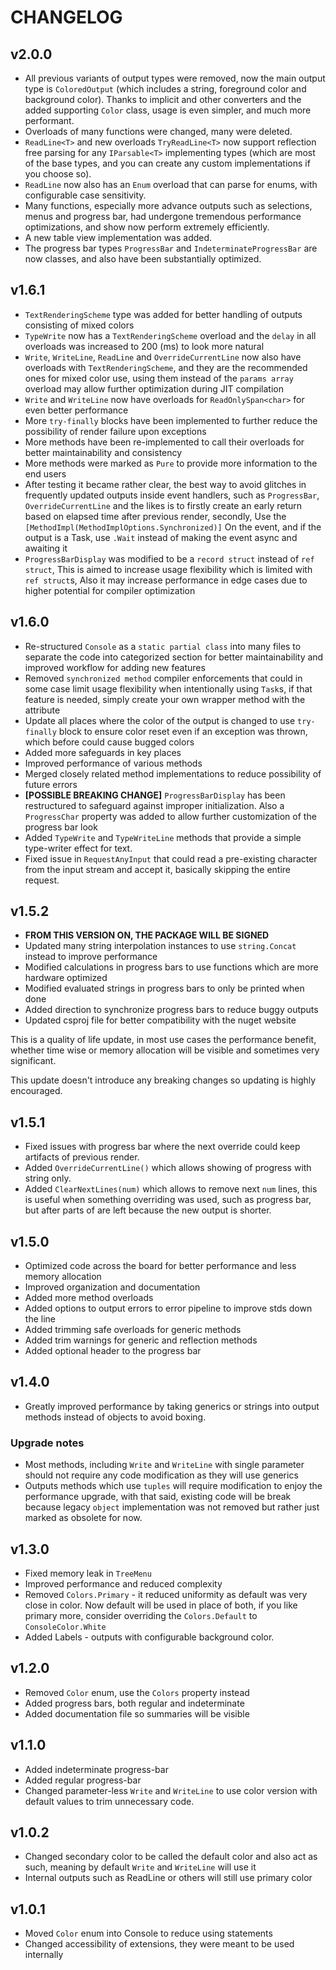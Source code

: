 # CHANGELOG

## v2.0.0

* All previous variants of output types were removed, now the main output type is `ColoredOutput` (which includes a string, foreground color and background color).
Thanks to implicit and other converters and the added supporting `Color` class,
usage is even simpler, and much more performant.
* Overloads of many functions were changed, many were deleted.
* `ReadLine<T>` and new overloads `TryReadLine<T>` now support reflection free parsing for any `IParsable<T>`
implementing types (which are most of the base types, and you can create any custom implementations if you choose so).
* `ReadLine` now also has an `Enum` overload that can parse for enums, with configurable case sensitivity.
* Many functions, especially more advance outputs such as selections, menus and progress bar, had undergone tremendous performance optimizations, and show now perform extremely efficiently.
* A new table view implementation was added.
* The progress bar types `ProgressBar` and `IndeterminateProgressBar` are now classes, and also have been substantially optimized.

## v1.6.1

* `TextRenderingScheme` type was added for better handling of outputs consisting of mixed colors
* `TypeWrite` now has a `TextRenderingScheme` overload and the `delay` in all overloads was increased to 200 (ms) to look more natural
* `Write`, `WriteLine`, `ReadLine` and `OverrideCurrentLine` now also have overloads with `TextRenderingScheme`, and they are the recommended ones for mixed color use, using them instead of the `params array` overload may allow further optimization during JIT compilation
* `Write` and `WriteLine` now have overloads for `ReadOnlySpan<char>` for even better performance
* More `try-finally` blocks have been implemented to further reduce the possibility of render failure upon exceptions
* More methods have been re-implemented to call their overloads for better maintainability and consistency
* More methods were marked as `Pure` to provide more information to the end users
* After testing it became rather clear, the best way to avoid glitches in frequently updated outputs inside event handlers, such as `ProgressBar`, `OverrideCurrentLine` and the likes is to firstly create an early return based on elapsed time after previous render, secondly, Use the `[MethodImpl(MethodImplOptions.Synchronized)]` On the event, and if the output is a Task, use `.Wait` instead of making the event async and awaiting it
* `ProgressBarDisplay` was modified to be a `record struct` instead of `ref struct`, This is aimed to increase usage flexibility which is limited with `ref struct`s, Also it may increase performance in edge cases due to higher potential for compiler optimization

## v1.6.0

* Re-structured `Console` as a `static partial class` into many files to separate the code into categorized section for better maintainability and improved workflow for adding new features
* Removed `synchronized method` compiler enforcements that could in some case limit usage flexibility when intentionally using `Task`s, if that feature is needed, simply create your own wrapper method with the attribute
* Update all places where the color of the output is changed to use `try-finally` block to ensure color reset even if an exception was thrown, which before could cause bugged colors
* Added more safeguards in key places
* Improved performance of various methods
* Merged closely related method implementations to reduce possibility of future errors
* **[POSSIBLE BREAKING CHANGE]** `ProgressBarDisplay` has been restructured to safeguard against improper initialization. Also a `ProgressChar` property was added to allow further customization of the progress bar look
* Added `TypeWrite` and `TypeWriteLine` methods that provide a simple type-writer effect for text.
* Fixed issue in `RequestAnyInput` that could read a pre-existing character from the input stream and accept it, basically skipping the entire request.

## v1.5.2

* **FROM THIS VERSION ON, THE PACKAGE WILL BE SIGNED**
* Updated many string interpolation instances to use `string.Concat` instead to improve performance
* Modified calculations in progress bars to use functions which are more hardware optimized
* Modified evaluated strings in progress bars to only be printed when done
* Added direction to synchronize progress bars to reduce buggy outputs
* Updated csproj file for better compatibility with the nuget website

This is a quality of life update, in most use cases the performance benefit, whether time wise or memory allocation will be visible and sometimes very significant.

This update doesn't introduce any breaking changes so updating is highly encouraged.

## v1.5.1

* Fixed issues with progress bar where the next override could keep artifacts of previous render.
* Added `OverrideCurrentLine()` which allows showing of progress with string only.
* Added `ClearNextLines(num)` which allows to remove next `num` lines, this is useful when something overriding was used, such as progress bar, but after parts of are left because the new output is shorter.

## v1.5.0

* Optimized code across the board for better performance and less memory allocation
* Improved organization and documentation
* Added more method overloads
* Added options to output errors to error pipeline to improve stds down the line
* Added trimming safe overloads for generic methods
* Added trim warnings for generic and reflection methods
* Added optional header to the progress bar

## v1.4.0

* Greatly improved performance by taking generics or strings into output methods instead of objects to avoid boxing.

### Upgrade notes

* Most methods, including `Write` and `WriteLine` with single parameter should not require any code modification as they will use generics
* Outputs methods which use `tuples` will require modification to enjoy the performance upgrade, with that said, existing code will be break because legacy `object` implementation was not removed but rather just marked as obsolete for now.

## v1.3.0

* Fixed memory leak in `TreeMenu`
* Improved performance and reduced complexity
* Removed `Colors.Primary` - it reduced uniformity as default was very close in color. Now default will be used in place of both, if you like primary more, consider overriding the `Colors.Default` to `ConsoleColor.White`
* Added Labels - outputs with configurable background color.

## v1.2.0

* Removed `Color` enum, use the `Colors` property instead
* Added progress bars, both regular and indeterminate
* Added documentation file so summaries will be visible

## v1.1.0

* Added indeterminate progress-bar
* Added regular progress-bar
* Changed parameter-less `Write` and `WriteLine` to use color version with default values to trim unnecessary code.

## v1.0.2

* Changed secondary color to be called the default color and also act as such, meaning by default `Write` and `WriteLine` will use it
* Internal outputs such as ReadLine or others will still use primary color

## v1.0.1

* Moved `Color` enum into Console to reduce using statements
* Changed accessibility of extensions, they were meant to be used internally

